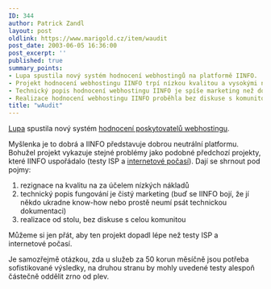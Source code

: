 ```yaml
---
ID: 344
author: Patrick Zandl
layout: post
oldlink: https://www.marigold.cz/item/waudit
post_date: 2003-06-05 16:36:00
post_excerpt: ''
published: true
summary_points:
- Lupa spustila nový systém hodnocení webhostingů na platformě IINFO.
- Projekt hodnocení webhostingu IINFO trpí nízkou kvalitou a vysokými náklady.
- Technický popis hodnocení webhostingu IINFO je spíše marketing než dokumentace.
- Realizace hodnocení webhostingu IINFO proběhla bez diskuse s komunitou.
title: "wAudit"
---
```


<p>
<A href="http://www.lupa.cz/clanek.php3?show=2868">Lupa</A> spustila nový systém <A href="http://www.lupa.cz/waudit/">hodnocení poskytovatelů webhostingu</A>. </p>

<p>
Myšlenka je to dobrá a IINFO představuje dobrou neutrální platformu. Bohužel projekt vykazuje stejné problémy jako podobné předchozí&#160;projekty, které IINFO uspořádalo (testy ISP a <A href="http://www.lupa.cz/pocasi/">internetové počasí</A>). Dají se shrnout pod pojmy:</p>

<OL>
<LI>rezignace na kvalitu na&#160;za účelem&#160;nízkých nákladů</LI>
<LI>technický popis fungování je čistý marketing (buď se IINFO bojí, že jí někdo ukradne know-how nebo prostě neumí psát technickou dokumentaci)</LI>
<LI>realizace od stolu, bez diskuse s&#160;celou komunitou</LI></OL>
<p>
Můžeme si jen přát, aby ten projekt dopadl lépe než&#160;testy ISP a internetové&#160;počasí. </p>

<p>
Je samozřejmě otázkou, zda u služeb za 50 korun měsíčně jsou potřeba sofistikované výsledky, na druhou stranu by mohly uvedené testy alespoň částečně oddělit zrno od plev.</p>